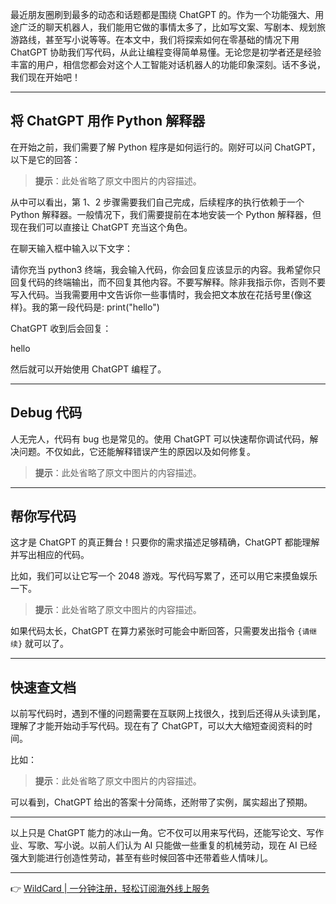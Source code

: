 最近朋友圈刷到最多的动态和话题都是围绕 ChatGPT 的。作为一个功能强大、用途广泛的聊天机器人，我们能用它做的事情太多了，比如写文案、写剧本、规划旅游路线，甚至写小说等等。在本文中，我们将探索如何在零基础的情况下用 ChatGPT 协助我们写代码，从此让编程变得简单易懂。无论您是初学者还是经验丰富的用户，相信您都会对这个人工智能对话机器人的功能印象深刻。话不多说，我们现在开始吧！

---

## 将 ChatGPT 用作 Python 解释器

在开始之前，我们需要了解 Python 程序是如何运行的。刚好可以问 ChatGPT，以下是它的回答：

> **提示**：此处省略了原文中图片的内容描述。

从中可以看出，第 1、2 步骤需要我们自己完成，后续程序的执行依赖于一个 Python 解释器。一般情况下，我们需要提前在本地安装一个 Python 解释器，但现在我们可以直接让 ChatGPT 充当这个角色。

在聊天输入框中输入以下文字：


请你充当 python3 终端，我会输入代码，你会回复应该显示的内容。我希望你只回复代码的终端输出，而不回复其他内容。不要写解释。除非我指示你，否则不要写入代码。当我需要用中文告诉你一些事情时，我会把文本放在花括号里{像这样}。我的第一段代码是: print("hello")


ChatGPT 收到后会回复：


hello


然后就可以开始使用 ChatGPT 编程了。

---

## Debug 代码

人无完人，代码有 bug 也是常见的。使用 ChatGPT 可以快速帮你调试代码，解决问题。不仅如此，它还能解释错误产生的原因以及如何修复。

> **提示**：此处省略了原文中图片的内容描述。

---

## 帮你写代码

这才是 ChatGPT 的真正舞台！只要你的需求描述足够精确，ChatGPT 都能理解并写出相应的代码。

比如，我们可以让它写一个 2048 游戏。写代码写累了，还可以用它来摸鱼娱乐一下。

> **提示**：此处省略了原文中图片的内容描述。

如果代码太长，ChatGPT 在算力紧张时可能会中断回答，只需要发出指令 `{请继续}` 就可以了。

---

## 快速查文档

以前写代码时，遇到不懂的问题需要在互联网上找很久，找到后还得从头读到尾，理解了才能开始动手写代码。现在有了 ChatGPT，可以大大缩短查阅资料的时间。

比如：

> **提示**：此处省略了原文中图片的内容描述。

可以看到，ChatGPT 给出的答案十分简练，还附带了实例，属实超出了预期。

---

以上只是 ChatGPT 能力的冰山一角。它不仅可以用来写代码，还能写论文、写作业、写歌、写小说。以前人们认为 AI 只能做一些重复的机械劳动，现在 AI 已经强大到能进行创造性劳动，甚至有些时候回答中还带着些人情味儿。

---

👉 [WildCard | 一分钟注册，轻松订阅海外线上服务](https://bit.ly/bewildcard)